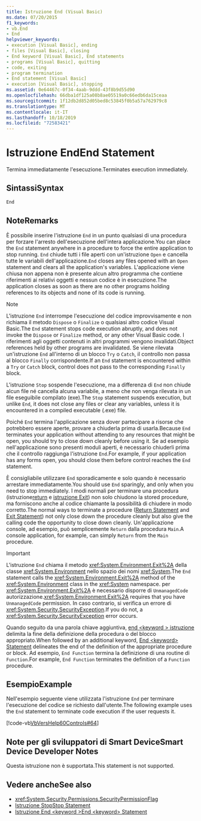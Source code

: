 ```yaml
---
title: Istruzione End (Visual Basic)
ms.date: 07/20/2015
f1_keywords:
- vb.End
- End
helpviewer_keywords:
- execution [Visual Basic], ending
- files [Visual Basic], closing
- End keyword [Visual Basic], End statements
- programs [Visual Basic], quitting
- code, exiting
- program termination
- End statement [Visual Basic]
- execution [Visual Basic], stopping
ms.assetid: 0e64467c-0f34-4aab-9ddd-43f8b9d55d90
ms.openlocfilehash: 66dba1df125a08b8ae05519a0c66edb6da15ceaa
ms.sourcegitcommit: 1f12db2d852d05bed8c53845f0b5a57a762979c8
ms.translationtype: MT
ms.contentlocale: it-IT
ms.lasthandoff: 10/18/2019
ms.locfileid: "72583421"
---
```

# <a name="end-statement"></a><span data-ttu-id="90bda-102">Istruzione End</span><span class="sxs-lookup"><span data-stu-id="90bda-102">End Statement</span></span>
<span data-ttu-id="90bda-103">Termina immediatamente l'esecuzione.</span><span class="sxs-lookup"><span data-stu-id="90bda-103">Terminates execution immediately.</span></span>  
  
## <a name="syntax"></a><span data-ttu-id="90bda-104">Sintassi</span><span class="sxs-lookup"><span data-stu-id="90bda-104">Syntax</span></span>  
  
```vb  
End  
```  
  
## <a name="remarks"></a><span data-ttu-id="90bda-105">Note</span><span class="sxs-lookup"><span data-stu-id="90bda-105">Remarks</span></span>  
 <span data-ttu-id="90bda-106">È possibile inserire l'istruzione `End` in un punto qualsiasi di una procedura per forzare l'arresto dell'esecuzione dell'intera applicazione.</span><span class="sxs-lookup"><span data-stu-id="90bda-106">You can place the `End` statement anywhere in a procedure to force the entire application to stop running.</span></span> <span data-ttu-id="90bda-107">`End` chiude tutti i file aperti con un'istruzione `Open` e cancella tutte le variabili dell'applicazione.</span><span class="sxs-lookup"><span data-stu-id="90bda-107">`End` closes any files opened with an `Open` statement and clears all the application's variables.</span></span> <span data-ttu-id="90bda-108">L'applicazione viene chiusa non appena non è presente alcun altro programma che contiene riferimenti ai relativi oggetti e nessun codice è in esecuzione.</span><span class="sxs-lookup"><span data-stu-id="90bda-108">The application closes as soon as there are no other programs holding references to its objects and none of its code is running.</span></span>  
  
> [!NOTE]
> <span data-ttu-id="90bda-109">L'istruzione `End` interrompe l'esecuzione del codice improvvisamente e non richiama il metodo `Dispose` o `Finalize` o qualsiasi altro codice Visual Basic.</span><span class="sxs-lookup"><span data-stu-id="90bda-109">The `End` statement stops code execution abruptly, and does not invoke the `Dispose` or `Finalize` method, or any other Visual Basic code.</span></span> <span data-ttu-id="90bda-110">I riferimenti agli oggetti contenuti in altri programmi vengono invalidati.</span><span class="sxs-lookup"><span data-stu-id="90bda-110">Object references held by other programs are invalidated.</span></span> <span data-ttu-id="90bda-111">Se viene rilevata un'istruzione `End` all'interno di un blocco `Try` o `Catch`, il controllo non passa al blocco `Finally` corrispondente.</span><span class="sxs-lookup"><span data-stu-id="90bda-111">If an `End` statement is encountered within a `Try` or `Catch` block, control does not pass to the corresponding `Finally` block.</span></span>  
  
 <span data-ttu-id="90bda-112">L'istruzione `Stop` sospende l'esecuzione, ma a differenza di `End` non chiude alcun file né cancella alcuna variabile, a meno che non venga rilevata in un file eseguibile compilato (exe).</span><span class="sxs-lookup"><span data-stu-id="90bda-112">The `Stop` statement suspends execution, but unlike `End`, it does not close any files or clear any variables, unless it is encountered in a compiled executable (.exe) file.</span></span>  
  
 <span data-ttu-id="90bda-113">Poiché `End` termina l'applicazione senza dover partecipare a risorse che potrebbero essere aperte, provare a chiuderla prima di usarla.</span><span class="sxs-lookup"><span data-stu-id="90bda-113">Because `End` terminates your application without attending to any resources that might be open, you should try to close down cleanly before using it.</span></span> <span data-ttu-id="90bda-114">Se ad esempio nell'applicazione sono presenti moduli aperti, è necessario chiuderli prima che il controllo raggiunga l'istruzione `End`.</span><span class="sxs-lookup"><span data-stu-id="90bda-114">For example, if your application has any forms open, you should close them before control reaches the `End` statement.</span></span>  
  
 <span data-ttu-id="90bda-115">È consigliabile utilizzare `End` sporadicamente e solo quando è necessario arrestare immediatamente.</span><span class="sxs-lookup"><span data-stu-id="90bda-115">You should use `End` sparingly, and only when you need to stop immediately.</span></span> <span data-ttu-id="90bda-116">I modi normali per terminare una procedura (istruzione[return](../../../visual-basic/language-reference/statements/return-statement.md) e [istruzione Exit](../../../visual-basic/language-reference/statements/exit-statement.md)) non solo chiudono la stored procedure, ma forniscono anche al codice chiamante la possibilità di chiudere in modo corretto.</span><span class="sxs-lookup"><span data-stu-id="90bda-116">The normal ways to terminate a procedure ([Return Statement](../../../visual-basic/language-reference/statements/return-statement.md) and [Exit Statement](../../../visual-basic/language-reference/statements/exit-statement.md)) not only close down the procedure cleanly but also give the calling code the opportunity to close down cleanly.</span></span> <span data-ttu-id="90bda-117">Un'applicazione console, ad esempio, può semplicemente `Return` dalla procedura `Main`.</span><span class="sxs-lookup"><span data-stu-id="90bda-117">A console application, for example, can simply `Return` from the `Main` procedure.</span></span>  
  
> [!IMPORTANT]
> <span data-ttu-id="90bda-118">L'istruzione `End` chiama il metodo <xref:System.Environment.Exit%2A> della classe <xref:System.Environment> nello spazio dei nomi <xref:System>.</span><span class="sxs-lookup"><span data-stu-id="90bda-118">The `End` statement calls the <xref:System.Environment.Exit%2A> method of the <xref:System.Environment> class in the <xref:System> namespace.</span></span> <span data-ttu-id="90bda-119">per <xref:System.Environment.Exit%2A> è necessario disporre di `UnmanagedCode` autorizzazione.</span><span class="sxs-lookup"><span data-stu-id="90bda-119"><xref:System.Environment.Exit%2A> requires that you have `UnmanagedCode` permission.</span></span> <span data-ttu-id="90bda-120">In caso contrario, si verifica un errore di <xref:System.Security.SecurityException>.</span><span class="sxs-lookup"><span data-stu-id="90bda-120">If you do not, a <xref:System.Security.SecurityException> error occurs.</span></span>  
  
 <span data-ttu-id="90bda-121">Quando seguito da una parola chiave aggiuntiva, [end \<keyword > istruzione](../../../visual-basic/language-reference/statements/end-keyword-statement.md) delimita la fine della definizione della procedura o del blocco appropriato.</span><span class="sxs-lookup"><span data-stu-id="90bda-121">When followed by an additional keyword, [End \<keyword> Statement](../../../visual-basic/language-reference/statements/end-keyword-statement.md) delineates the end of the definition of the appropriate procedure or block.</span></span> <span data-ttu-id="90bda-122">Ad esempio, `End Function` termina la definizione di una routine di `Function`.</span><span class="sxs-lookup"><span data-stu-id="90bda-122">For example, `End Function` terminates the definition of a `Function` procedure.</span></span>  
  
## <a name="example"></a><span data-ttu-id="90bda-123">Esempio</span><span class="sxs-lookup"><span data-stu-id="90bda-123">Example</span></span>  
 <span data-ttu-id="90bda-124">Nell'esempio seguente viene utilizzata l'istruzione `End` per terminare l'esecuzione del codice se richiesto dall'utente.</span><span class="sxs-lookup"><span data-stu-id="90bda-124">The following example uses the `End` statement to terminate code execution if the user requests it.</span></span>  
  
 [!code-vb[VbVersHelp60Controls#64](~/samples/snippets/visualbasic/VS_Snippets_VBCSharp/VbVersHelp60Controls/VB/Form1.vb#64)]  
  
## <a name="smart-device-developer-notes"></a><span data-ttu-id="90bda-125">Note per gli sviluppatori di Smart Device</span><span class="sxs-lookup"><span data-stu-id="90bda-125">Smart Device Developer Notes</span></span>  
 <span data-ttu-id="90bda-126">Questa istruzione non è supportata.</span><span class="sxs-lookup"><span data-stu-id="90bda-126">This statement is not supported.</span></span>  
  
## <a name="see-also"></a><span data-ttu-id="90bda-127">Vedere anche</span><span class="sxs-lookup"><span data-stu-id="90bda-127">See also</span></span>

- <xref:System.Security.Permissions.SecurityPermissionFlag>
- [<span data-ttu-id="90bda-128">Istruzione Stop</span><span class="sxs-lookup"><span data-stu-id="90bda-128">Stop Statement</span></span>](../../../visual-basic/language-reference/statements/stop-statement.md)
- [<span data-ttu-id="90bda-129">Istruzione End \<keyword ></span><span class="sxs-lookup"><span data-stu-id="90bda-129">End \<keyword> Statement</span></span>](../../../visual-basic/language-reference/statements/end-keyword-statement.md)
